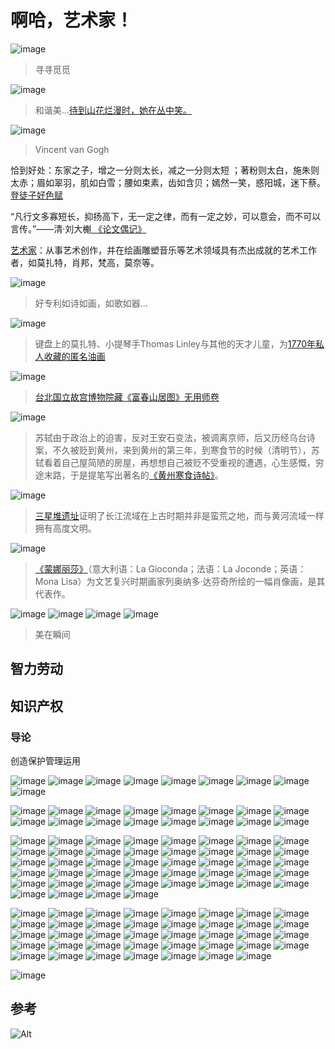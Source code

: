 # 啊哈，艺术家！

![image](https://user-images.githubusercontent.com/101451057/158012022-449a96eb-130a-4a4b-93a5-56aa7740a10b.png)
> 寻寻觅觅

![image](https://user-images.githubusercontent.com/101451057/158011750-9f1cf2df-3b98-4b1b-8525-b97f7ea6d1da.png)
> 和谐美...[待到山花烂漫时，她在丛中笑。](https://m.shicimingju.com/1608.html)

![image](https://user-images.githubusercontent.com/101451057/158010557-d3564d88-cc23-400e-bdc9-cd3869754899.png)
> Vincent van Gogh

恰到好处：东家之子，增之一分则太长，减之一分则太短 ；著粉则太白，施朱则太赤；眉如翠羽，肌如白雪；腰如束素，齿如含贝；嫣然一笑，惑阳城，迷下蔡。[登徒子好色赋](https://baike.baidu.com/item/%E7%99%BB%E5%BE%92%E5%AD%90%E5%A5%BD%E8%89%B2%E8%B5%8B/2482573)

“凡行文多寡短长，抑扬高下，无一定之律，而有一定之妙，可以意会，而不可以言传。”——清·刘大櫆[ 《论文偶记》](https://baike.baidu.com/item/%E5%8F%AA%E5%8F%AF%E6%84%8F%E4%BC%9A%EF%BC%8C%E4%B8%8D%E5%8F%AF%E8%A8%80%E4%BC%A0/2063652)

[艺术家](https://baike.baidu.com/item/%E8%89%BA%E6%9C%AF%E5%AE%B6/23418)：从事艺术创作，并在绘画雕塑音乐等艺术领域具有杰出成就的艺术工作者，如莫扎特，肖邦，梵高，莫奈等。

![image](https://user-images.githubusercontent.com/101451057/158010591-015e8e8f-6e9c-4964-852f-e36445010b32.png)
> 好专利如诗如画，如歌如器...

![image](https://user-images.githubusercontent.com/101451057/158011280-ed4a1b06-ff02-4578-9dcc-ef0373a658e1.png)
> 键盘上的莫扎特、小提琴手Thomas Linley与其他的天才儿童，为[1770年私人收藏的匿名油画](https://zh.wikipedia.org/wiki/%E6%B2%83%E5%B0%94%E5%A4%AB%E5%86%88%C2%B7%E9%98%BF%E9%A9%AC%E5%BE%B7%E4%B9%8C%E6%96%AF%C2%B7%E8%8E%AB%E6%89%8E%E7%89%B9)

![image](https://user-images.githubusercontent.com/101451057/158010688-f84c2a24-4609-402e-bbb6-5e5839e81ee2.png)
> [台北国立故宫博物院藏《富春山居图》无用师卷](https://zh.wikipedia.org/wiki/%E5%AF%8C%E6%98%A5%E5%B1%B1%E5%B1%85%E5%9B%BE)

![image](https://user-images.githubusercontent.com/101451057/158010722-ed2813f0-8a3d-47cf-abcc-cfedd70eb6c0.png)
> 苏轼由于政治上的迫害，反对王安石变法，被调离京师，后又历经乌台诗案，不久被贬到黄州，来到黄州的第三年，到寒食节的时候（清明节），苏轼看着自己屋简陋的房屋，再想想自己被贬不受重视的遭遇，心生感慨，穷途末路，于是提笔写出著名的[《黄州寒食诗帖》](https://www.sohu.com/a/327300591_120094474)。

![image](https://user-images.githubusercontent.com/101451057/158010794-c52645d5-8c27-406a-842f-46a2051a600c.png)
> [三星堆遗址](https://zh.wikipedia.org/wiki/%E4%B8%89%E6%98%9F%E5%A0%86%E9%81%97%E5%9D%80)证明了长江流域在上古时期并非是蛮荒之地，而与黄河流域一样拥有高度文明。

![image](https://user-images.githubusercontent.com/101451057/158011488-c5437036-5e2d-4cee-b61f-6700b865bb77.png)
> [《蒙娜丽莎》](https://zh.wikipedia.org/wiki/%E8%92%99%E5%A8%9C%E4%B8%BD%E8%8E%8E)（意大利语：La Gioconda；法语：La Joconde；英语：Mona Lisa）为文艺复兴时期画家列奥纳多·达芬奇所绘的一幅肖像画，是其代表作。

![image](https://user-images.githubusercontent.com/101451057/158011763-97355acd-d59c-4836-a7f2-fc7258b00053.png)
![image](https://user-images.githubusercontent.com/101451057/158011768-d1bcded1-b65e-46d5-8d80-42aeda025241.png)
![image](https://user-images.githubusercontent.com/101451057/158011787-e25b3657-6d30-4990-891e-e5a5077edb8a.png)
![image](https://user-images.githubusercontent.com/101451057/158011794-1626c8e0-e71c-4260-b1cf-5991aecdcaa5.png)
> 美在瞬间

## 智力劳动

## 知识产权

### 导论

创造保护管理运用

![image](https://user-images.githubusercontent.com/101451057/158012115-57aa7344-b7ec-4b03-9702-3039a32ad534.png)
![image](https://user-images.githubusercontent.com/101451057/158012117-38020b9e-a5f3-4738-bad2-c6a258c41269.png)
![image](https://user-images.githubusercontent.com/101451057/158012119-5539d781-6523-4d3d-9d3c-5ff15c7cb7b6.png)
![image](https://user-images.githubusercontent.com/101451057/158012121-876bd8cd-f0cd-4f86-8941-d5e24d755e00.png)
![image](https://user-images.githubusercontent.com/101451057/158012123-be745302-d8ea-451e-9ef1-7fa0ed7a6811.png)
![image](https://user-images.githubusercontent.com/101451057/158012125-bf3ae577-1a88-41c8-a638-3cdb64b1d6b2.png)
![image](https://user-images.githubusercontent.com/101451057/158012128-a43776fc-b3d0-4262-b285-f3e46ccc3214.png)
![image](https://user-images.githubusercontent.com/101451057/158012130-1d6affea-7c33-4574-bf35-2f1d2313efe6.png)
![image](https://user-images.githubusercontent.com/101451057/158012132-f1e95202-7f11-419d-a89c-f961526a952b.png)

![image](https://user-images.githubusercontent.com/101451057/158012862-988857e7-a045-4f79-a328-f25e2cd06cde.png)
![image](https://user-images.githubusercontent.com/101451057/158012864-cf20adbc-366f-4678-b493-29ec597d2448.png)
![image](https://user-images.githubusercontent.com/101451057/158012865-6db0dc4e-6bd0-4967-9884-93c9ef9dd969.png)
![image](https://user-images.githubusercontent.com/101451057/158012867-d3d909d3-3cad-4957-ad99-ff67a5609399.png)
![image](https://user-images.githubusercontent.com/101451057/158012869-91309c1a-b5fd-4991-9e2c-6305072c5d97.png)
![image](https://user-images.githubusercontent.com/101451057/158012870-969beb99-ddea-4ff4-9d73-d1be2071c658.png)
![image](https://user-images.githubusercontent.com/101451057/158012872-5b551cdf-13b1-4f7d-b854-b52db9833158.png)
![image](https://user-images.githubusercontent.com/101451057/158012876-da54a711-4257-4567-8d34-9b82abe545b9.png)
![image](https://user-images.githubusercontent.com/101451057/158012877-4b90ab08-55ac-4a8c-97e1-8123504408b5.png)
![image](https://user-images.githubusercontent.com/101451057/158012879-8285bc50-fa0e-4701-9c09-d23766e7bba4.png)
![image](https://user-images.githubusercontent.com/101451057/158012881-c7fa046e-3e0b-4843-8355-7856b5394867.png)
![image](https://user-images.githubusercontent.com/101451057/158012883-37ebe402-237d-4c24-8a82-ccef5299602f.png)
![image](https://user-images.githubusercontent.com/101451057/158012885-332477d0-fbb5-433a-bf0f-a3d364c3c6ac.png)
![image](https://user-images.githubusercontent.com/101451057/158012886-8bf11c3c-bd0f-421d-823b-fdb418f3d4ba.png)
![image](https://user-images.githubusercontent.com/101451057/158012888-337fe9c2-20ab-460a-9d06-1dda514e1e30.png)
![image](https://user-images.githubusercontent.com/101451057/158012890-6eb22c01-0897-4c78-89a3-b7b871679717.png)

![image](https://user-images.githubusercontent.com/101451057/158012954-2f0e8b5a-0e58-46c7-836d-ddd0179607a2.png)
![image](https://user-images.githubusercontent.com/101451057/158012955-42315c57-3376-4bda-a305-651580620220.png)
![image](https://user-images.githubusercontent.com/101451057/158012957-b6790bc4-4de3-4db5-8ef5-3cbf2c343ceb.png)
![image](https://user-images.githubusercontent.com/101451057/158012958-28c518a1-bb86-49b0-b869-abef1bbeb9fb.png)
![image](https://user-images.githubusercontent.com/101451057/158012961-b888523f-48c7-4f4a-9970-18d1c6c11a8d.png)
![image](https://user-images.githubusercontent.com/101451057/158012964-621912f3-c496-478f-9ed3-fc29628d3abe.png)
![image](https://user-images.githubusercontent.com/101451057/158012969-3ab99849-103b-4a5d-96a5-8d540129607a.png)
![image](https://user-images.githubusercontent.com/101451057/158012972-5f33dbc7-0172-40af-a0bc-86ee16297d4c.png)
![image](https://user-images.githubusercontent.com/101451057/158012973-e086b6ee-6787-46fc-b640-b292a268c2c2.png)
![image](https://user-images.githubusercontent.com/101451057/158012975-c5a044cd-d11c-4612-9ef7-78fe419e114f.png)
![image](https://user-images.githubusercontent.com/101451057/158012976-4edfd3dd-aa52-4c0e-95d0-219f70d7bf8a.png)
![image](https://user-images.githubusercontent.com/101451057/158012977-0cc304aa-85df-4d02-9a5d-6441640ac167.png)
![image](https://user-images.githubusercontent.com/101451057/158012978-72d912df-2af4-47c8-9de6-a005f7806f0e.png)
![image](https://user-images.githubusercontent.com/101451057/158012981-4d65ad02-3296-4857-8452-05fe80cca367.png)
![image](https://user-images.githubusercontent.com/101451057/158012986-0efa3d55-0329-4a74-a968-7b71cffa6dd7.png)
![image](https://user-images.githubusercontent.com/101451057/158012987-9e5f5613-13b6-44e1-b72b-2cb52fd62eee.png)
![image](https://user-images.githubusercontent.com/101451057/158012990-6b288eff-d46e-4c65-9269-2ca49e6c16f5.png)
![image](https://user-images.githubusercontent.com/101451057/158012992-e5f10a9c-8902-4d90-8489-638b576211cf.png)
![image](https://user-images.githubusercontent.com/101451057/158012996-9f2a7b2b-ef12-48c6-a1ee-0fbae607034f.png)
![image](https://user-images.githubusercontent.com/101451057/158012998-e3d6875b-e3e3-4a13-bf57-17e646648888.png)
![image](https://user-images.githubusercontent.com/101451057/158013002-9857765c-2462-4d05-8f99-a0a8e7c238ee.png)
![image](https://user-images.githubusercontent.com/101451057/158013004-c744e99b-d304-48e7-bd02-7fb5b56b456c.png)
![image](https://user-images.githubusercontent.com/101451057/158013005-cabcc264-8231-472a-89d6-efbf9ac7b58e.png)
![image](https://user-images.githubusercontent.com/101451057/158013006-f1f48f24-11e7-494e-8cb3-dc2e67b01796.png)
![image](https://user-images.githubusercontent.com/101451057/158013008-77dcd8d1-59f9-4c5c-a402-7d642ba99e5b.png)
![image](https://user-images.githubusercontent.com/101451057/158013009-18130327-f97c-411a-b555-0432348d0608.png)
![image](https://user-images.githubusercontent.com/101451057/158013010-c3639926-c57c-4c40-92e1-5941b0957b29.png)
![image](https://user-images.githubusercontent.com/101451057/158013012-3e4436c3-5727-4b9c-b3e8-db8d17443aa4.png)
![image](https://user-images.githubusercontent.com/101451057/158013015-b279d4ff-1b7c-4ea2-adda-979358c49cba.png)
![image](https://user-images.githubusercontent.com/101451057/158013016-42b55dca-b025-4689-a4c7-9c07c6cd4549.png)
![image](https://user-images.githubusercontent.com/101451057/158013020-c47e87d0-f633-4d81-a763-ad0316c34430.png)
![image](https://user-images.githubusercontent.com/101451057/158013024-a6af9b51-0235-465e-b963-34758f86de8d.png)
![image](https://user-images.githubusercontent.com/101451057/158013026-6ca41a2f-3ccd-4063-8354-e74c24c2ce9d.png)
![image](https://user-images.githubusercontent.com/101451057/158013028-f8828222-2d84-4701-8e7c-7768a6a639f1.png)
![image](https://user-images.githubusercontent.com/101451057/158013029-1c9edd0f-58c7-495a-83e6-145ded7f87d3.png)
![image](https://user-images.githubusercontent.com/101451057/158013030-0bcba581-4340-45c5-8980-61f3f0c5d1fb.png)
![image](https://user-images.githubusercontent.com/101451057/158013032-6b76c0ee-47d2-4e05-9a49-b5a02d73206e.png)
![image](https://user-images.githubusercontent.com/101451057/158013034-d1062247-1476-4884-9fb6-8985bbcdccf5.png)
![image](https://user-images.githubusercontent.com/101451057/158013036-ebe7c8c1-699d-4406-bbdb-a149f5f5afdb.png)
![image](https://user-images.githubusercontent.com/101451057/158013037-5bd58542-b4ff-4381-966c-eef26c92fbc2.png)
![image](https://user-images.githubusercontent.com/101451057/158013038-e79c77d9-7825-4c92-8bb4-88d59adfa0c2.png)
![image](https://user-images.githubusercontent.com/101451057/158013040-5b32f3b4-3fa7-48e6-96bd-1c23c0a89928.png)
![image](https://user-images.githubusercontent.com/101451057/158013044-f7b51497-684e-46e8-8e4c-eeac0bd83bd1.png)
![image](https://user-images.githubusercontent.com/101451057/158013048-4e326956-fa14-47d1-8cd6-f42688efe987.png)


![image](https://user-images.githubusercontent.com/101451057/158013095-86671894-e3dc-4f29-a299-c2ae34b85f48.png)
![image](https://user-images.githubusercontent.com/101451057/158013099-daf4fb5f-8398-4661-b423-50876b2fc14c.png)
![image](https://user-images.githubusercontent.com/101451057/158013101-21e14ee3-056e-4ec6-89b9-2259ca6d3ead.png)
![image](https://user-images.githubusercontent.com/101451057/158013103-b633a23a-ea95-4dc3-8190-961e0ccf18c6.png)
![image](https://user-images.githubusercontent.com/101451057/158013106-80457e17-e842-4d76-968d-77f10fd247e0.png)
![image](https://user-images.githubusercontent.com/101451057/158013108-612debf5-8427-484e-beab-167115bee6ce.png)
![image](https://user-images.githubusercontent.com/101451057/158013111-b7dbe597-c00e-414f-b515-348c3bd35077.png)
![image](https://user-images.githubusercontent.com/101451057/158013113-00cb7251-cf89-490f-aed0-40c74b957d95.png)
![image](https://user-images.githubusercontent.com/101451057/158013117-ec26636e-e9e4-4233-b5da-558743fc83e9.png)
![image](https://user-images.githubusercontent.com/101451057/158013121-1a1db4d1-45b3-4e50-aad0-e9fea50f738d.png)
![image](https://user-images.githubusercontent.com/101451057/158013125-9dbab32a-1f25-4ec3-9744-d10e5ea8572b.png)
![image](https://user-images.githubusercontent.com/101451057/158013129-f7e25672-b86b-447b-92a7-b211186dfed6.png)
![image](https://user-images.githubusercontent.com/101451057/158013133-1af85d6f-e049-4a4c-8e55-bdb599b135e8.png)
![image](https://user-images.githubusercontent.com/101451057/158013138-92bec6d2-0f6d-407d-9525-e3fd9c6e53b9.png)
![image](https://user-images.githubusercontent.com/101451057/158013141-926dd6c0-cfb1-45ed-bff4-8ff6552b6144.png)
![image](https://user-images.githubusercontent.com/101451057/158013144-22547202-3f5c-4537-9afd-1c41e5ccf4e2.png)
![image](https://user-images.githubusercontent.com/101451057/158013146-a87141fd-d408-4465-94e6-e7711ca0587e.png)
![image](https://user-images.githubusercontent.com/101451057/158013147-28e710a9-ddbb-4506-ac78-b034ac20c976.png)
![image](https://user-images.githubusercontent.com/101451057/158013152-72734e71-9ef8-47ac-b023-7c7502e6e792.png)
![image](https://user-images.githubusercontent.com/101451057/158013153-ef786784-a03c-4445-b0f1-2b9c045ed52d.png)
![image](https://user-images.githubusercontent.com/101451057/158013155-d1eb9798-ff0c-4065-9308-ac58d3315ea2.png)
![image](https://user-images.githubusercontent.com/101451057/158013157-c7a2c2b8-b571-48c1-9a1c-173c27d8ec38.png)
![image](https://user-images.githubusercontent.com/101451057/158013158-00de72d5-6fb7-45ca-bdec-dd6c6f7fea3b.png)
![image](https://user-images.githubusercontent.com/101451057/158013163-f937b9eb-b394-4516-bdbd-aa0c73c33db3.png)
![image](https://user-images.githubusercontent.com/101451057/158013165-0689cf86-220a-4d7a-9019-0a530d926cd9.png)
![image](https://user-images.githubusercontent.com/101451057/158013168-ee64233b-1517-47c7-aac6-46a70c1d38c4.png)
![image](https://user-images.githubusercontent.com/101451057/158013169-a00ba257-1d10-40fc-bac9-c63efe7b98c0.png)
![image](https://user-images.githubusercontent.com/101451057/158013170-427a6500-f637-4cc4-beb2-af448d4012a4.png)
![image](https://user-images.githubusercontent.com/101451057/158013173-a6ff1cf7-6879-4ad2-84e8-f88d322b11ae.png)
![image](https://user-images.githubusercontent.com/101451057/158013174-a7db4fdd-5edc-48c2-95c2-eaf2ec6e95a0.png)
![image](https://user-images.githubusercontent.com/101451057/158013176-bdb3ab68-efaa-49a1-a2f8-a2611420e63b.png)
![image](https://user-images.githubusercontent.com/101451057/158013179-6381ceef-48ae-4c72-a38d-c3cfe4703ece.png)
![image](https://user-images.githubusercontent.com/101451057/158013181-35508c7b-06d1-4815-9de1-e2eec708534e.png)
![image](https://user-images.githubusercontent.com/101451057/158013187-a001b8a4-cc5e-4cc1-8aeb-990b1daaa90f.png)
![image](https://user-images.githubusercontent.com/101451057/158013190-3484ada5-f14c-4de6-b68b-717e268bb964.png)
![image](https://user-images.githubusercontent.com/101451057/158013191-2567a965-d37e-4284-b80e-115453245f2f.png)
![image](https://user-images.githubusercontent.com/101451057/158013192-172d5137-513b-4aa1-8bb3-ad4c56176f06.png)
![image](https://user-images.githubusercontent.com/101451057/158013193-ae0ca71c-c6bd-455e-bb16-d6cb09c2629c.png)
![image](https://user-images.githubusercontent.com/101451057/158013195-770b9c9a-7925-46d3-b4ac-bc837bcc8d14.png)




![image](https://user-images.githubusercontent.com/101451057/158012998-e3d6875b-e3e3-4a13-bf57-17e646648888.png)
## 参考

![Alt](https://repobeats.axiom.co/api/embed/f44b47e54dcc10fc93f2ee8ee05ef5e4d21a4791.svg "Repobeats analytics image")
